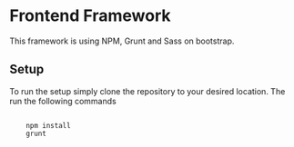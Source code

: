 <h1>Frontend Framework</h1>
<p>This framework is using NPM, Grunt and Sass on bootstrap.</p>
<h2>Setup</h2>
<p>To run the setup simply clone the repository to your desired location. The run the following commands</p>
<code>
	npm install
	grunt
</code>